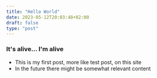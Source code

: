 ```yaml
---
title: "Hello World"
date: 2023-05-12T20:03:48+02:00
draft: false
type: "post"
---
```

### It's alive... I'm alive
- This is my first post, more like test post, on this site
- In the future there might be somewhat relevant content
